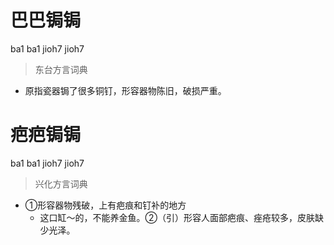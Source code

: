 # 巴巴锔锔
ba1 ba1 jioh7 jioh7
> 东台方言词典
- 原指瓷器锔了很多铜钉，形容器物陈旧，破损严重。

# 疤疤锔锔
ba1 ba1 jioh7 jioh7
> 兴化方言词典
- ①形容器物残破，上有疤痕和钉补的地方
  - 这口缸～的，不能养金鱼。②（引）形容人面部疤痕、痤疮较多，皮肤缺少光泽。
